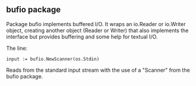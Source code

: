 ## **bufio package**

Package bufio implements buffered I/O. It wraps an io.Reader or io.Writer object, creating another object (Reader or Writer) that also implements the interface but provides buffering and some help for textual I/O.

The line: 

    input := bufio.NewScanner(os.Stdin)

Reads from the standard input stream with the use of a "Scanner" from the bufio package.